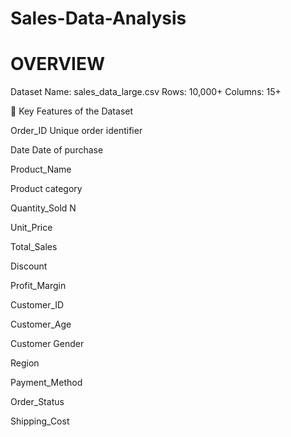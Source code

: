 # Sales-Data-Analysis

# OVERVIEW

Dataset Name: sales_data_large.csv
Rows: 10,000+
Columns: 15+

🔹 Key Features of the Dataset


Order_ID	Unique order identifier

Date	Date of purchase

Product_Name	

Product category 

Quantity_Sold	N

Unit_Price

Total_Sales	

Discount

Profit_Margin	

Customer_ID	

Customer_Age	

Customer Gender

Region	

Payment_Method	

Order_Status	

Shipping_Cost







